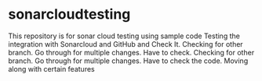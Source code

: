 # sonarcloudtesting
This repository is for sonar cloud testing using sample code
Testing the integration with Sonarcloud and GitHub and Check It.
Checking for other branch.
Go through for multiple changes.
Have to check.
Checking for other branch.
Go through for multiple changes.
Have to check the code.
Moving along with certain features
